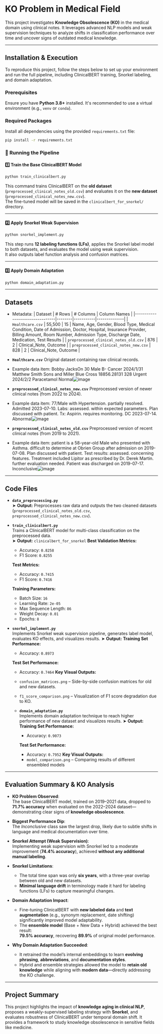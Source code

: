 # KO Problem in Medical Field

This project investigates **Knowledge Obsolescence (KO)** in the medical domain using clinical notes. It leverages advanced NLP models and weak supervision techniques to analyze shifts in classification performance over time and uncover signs of outdated medical knowledge.

---
## Installation & Execution

To reproduce this project, follow the steps below to set up your environment and run the full pipeline, including ClinicalBERT training, Snorkel labeling, and domain adaptation.

### Prerequisites

Ensure you have **Python 3.8+** installed. It's recommended to use a virtual environment (e.g., `venv` or `conda`).

### Required Packages

Install all dependencies using the provided `requirements.txt` file:

```bash
pip install -r requirements.txt
```
### 🔧 Running the Pipeline

#### 1️⃣ Train the Base ClinicalBERT Model

```bash
python train_clinicalbert.py
```

This command trains ClinicalBERT on the **old dataset** (`preprocessed_clinical_notes_old.csv`) and evaluates it on the **new dataset** (`preprocessed_clinical_notes_new.csv`).  
The fine-tuned model will be saved in the `clinicalbert_for_snorkel/` directory.

---

#### 2️⃣ Apply Snorkel Weak Supervision

```bash
python snorkel_implement.py
```

This step runs **12 labeling functions (LFs)**, applies the Snorkel label model to both datasets, and evaluates the model using weak supervision.  
It also outputs label function analysis and confusion matrices.

---

#### 3️⃣ Apply Domain Adaptation

```bash
python domain_adaptation.py
```

---

## Datasets
- Metadata:
  | Dataset                         | # Rows | # Columns | Column Names |
  |---------------------------------|--------|-----------|--------------|
  | `Healthcare.csv`                | 55,500 | 15        | Name, Age, Gender, Blood Type, Medical Condition, Date of Admission, Doctor, Hospital, Insurance Provider, Billing Amount, Room Number, Admission Type, Discharge Date, Medication, Test Results |
  | `preprocessed_clinical_notes_old.csv` | 876    | 2         | Clinical_Note, Outcome |
  | `preprocessed_clinical_notes_new.csv` | 828    | 2         | Clinical_Note, Outcome |
- **`Healthcare.csv`**
   Original dataset containing raw clinical records.
- Example data item:
  Bobby JacksOn	30	Male	B-	Cancer	2024/1/31	Matthew Smith	Sons and Miller	Blue Cross	18856.28131	328	Urgent	2024/2/2	Paracetamol	Normal![image](https://github.com/user-attachments/assets/4089f24e-50f0-4c38-8f20-48cd66f57841)

- **`preprocessed_clinical_notes_new.csv`**
  Preprocessed version of newer clinical notes (from 2022 to 2024).
- Example data item:
  77/Male with Hypertension. partially resolved. Admitted 2023-07-10. Labs: assessed. within expected parameters. Plan discussed with patient. Tx: Aspirin. requires monitoring. DC 2023-07-14.	Abnormal![image](https://github.com/user-attachments/assets/fa146b78-f206-42a8-ac8e-5252fd4eba30)

- **`preprocessed_clinical_notes_old.csv`**
  Preprocessed version of recent clinical notes (from 2019 to 2021).
- Example data item:
  patient is a 58-year-old Male who presented with Asthma. difficult to determine at Obrien Group after admission on 2019-07-08. Plan discussed with patient. Test results: assessed. concerning features. Treatment included Lipitor as prescribed by Dr. Derek Martin. further evaluation needed. Patient was discharged on 2019-07-17.	Inconclusive![image](https://github.com/user-attachments/assets/860db2ce-80cc-44c0-8d03-d4ca55e44e32)

---

## Code Files

- **`data_preprocessing.py`**  
  ➤ **Output:** Preprocesses raw data and outputs the two cleaned datasets (`preprocessed_clinical_notes_old.csv`, `preprocessed_clinical_notes_new.csv`).

- **`train_clinicalbert.py`**  
  Trains a ClinicalBERT model for multi-class classification on the preprocessed data.  
  ➤ **Output:** `clinicalbert_for_snorkel`
    **Best Validation Metrics:**
    - Accuracy: `0.8258`
    - F1 Score: `0.8255`
    
    **Test Metrics:**
    - Accuracy: `0.7415`
    - F1 Score: `0.7416`
    
    **Training Parameters:**
    - Batch Size: `16`
    - Learning Rate: `2e-05`
    - Max Sequence Length: `86`
    - Weight Decay: `0.01`
    - Epochs: `8`

- **`snorkel_implement.py`**  
  Implements Snorkel weak supervision pipeline, generates label model, evaluates KO effects, and visualizes results.
  ➤ **Output:**
    **Training Set Performance:**
    - Accuracy: `0.8973`
    
    **Test Set Performance:**
    - Accuracy: `0.7464`
    **Key Visual Outputs:**
    - `confusion_matrices.png` – Side-by-side confusion matrices for old and new datasets.
    - `f1_score_comparison.png` – Visualization of F1 score degradation due to KO.
      
  - **`domain_adaptation.py`**  
  Implements domain adaptation technique to reach higher performance of new dataset and visualizes results.
  ➤ **Output:**
    **Training Set Performance:**
    - Accuracy: `0.9073`
    
    **Test Set Performance:**
    - Accuracy: `0.7952`
    **Key Visual Outputs:**
    - `model_comparison.png` – Comparing results of different ensembled models
---

## Evaluation Summary & KO Analysis

- **KO Problem Observed**:  
  The base ClinicalBERT model, trained on 2019–2021 data, dropped to **71.7% accuracy** when evaluated on the 2022–2024 dataset—demonstrating clear signs of **knowledge obsolescence**.

- **Biggest Performance Dip**:  
  The _Inconclusive_ class saw the largest drop, likely due to subtle shifts in language and medical documentation over time.

- **Snorkel Attempt (Weak Supervision)**:  
  Implementing weak supervision with Snorkel led to a moderate improvement (**74.4% accuracy**), achieved **without any additional manual labeling**.

- **Snorkel Limitations**:
  - The total time span was only **six years**, with a three-year overlap between old and new datasets.
  - **Minimal language drift** in terminology made it hard for labeling functions (LFs) to capture meaningful changes.

- **Domain Adaptation Impact**:
  - Fine-tuning ClinicalBERT with **new labeled data** and **text augmentation** (e.g., synonym replacement, date shifting) significantly improved model adaptability.
  - The **ensemble model** (Base + New Data + Hybrid) achieved the best result:  
    **79.5% accuracy**, recovering **89.9%** of original model performance.

- **Why Domain Adaptation Succeeded**:
  - It retrained the model’s internal embeddings to learn **evolving phrasing**, **abbreviations**, and **documentation styles**.
  - Hybrid and ensemble strategies allowed the model to **retain old knowledge** while aligning with **modern data**—directly addressing the KO challenge.




---

## Project Summary

This project highlights the impact of **knowledge aging in clinical NLP**, proposes a weakly-supervised labeling strategy with **Snorkel**, and evaluates robustness of ClinicalBERT under temporal domain shift. It provides a framework to study knowledge obsolescence in sensitive fields like medicine.
